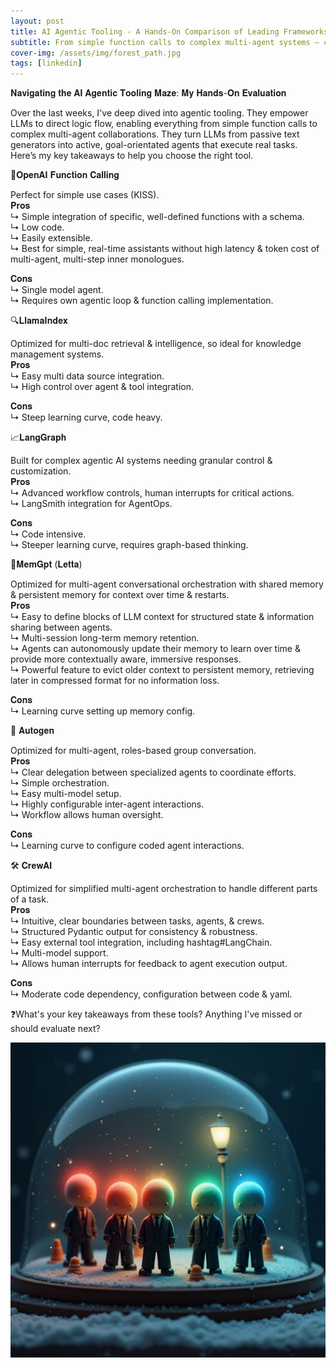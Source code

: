 ```yaml
---
layout: post
title: AI Agentic Tooling - A Hands-On Comparison of Leading Frameworks
subtitle: From simple function calls to complex multi-agent systems — choosing the right tool for your AI workflow
cover-img: /assets/img/forest_path.jpg
tags: [linkedin]
---
```

<!-- Original LinkedIn post: https://www.linkedin.com/posts/activity-7277424128813400064-cO0X -->

𝐍𝐚𝐯𝐢𝐠𝐚𝐭𝐢𝐧𝐠 𝐭𝐡𝐞 𝐀𝐈 𝐀𝐠𝐞𝐧𝐭𝐢𝐜 𝐓𝐨𝐨𝐥𝐢𝐧𝐠 𝐌𝐚𝐳𝐞: 𝐌𝐲 𝐇𝐚𝐧𝐝𝐬-𝐎𝐧 𝐄𝐯𝐚𝐥𝐮𝐚𝐭𝐢𝐨𝐧

Over the last weeks, I've deep dived into agentic tooling. They empower LLMs to direct logic flow, enabling everything from simple function calls to complex multi-agent collaborations. They turn LLMs from passive text generators into active, goal-orientated agents that execute real tasks. Here’s my key takeaways to help you choose the right tool.

🔧𝐎𝐩𝐞𝐧𝐀𝐈 𝐅𝐮𝐧𝐜𝐭𝐢𝐨𝐧 𝐂𝐚𝐥𝐥𝐢𝐧𝐠

Perfect for simple use cases (KISS).  
𝐏𝐫𝐨𝐬  
↳ Simple integration of specific, well-defined functions with a schema.  
↳ Low code.  
↳ Easily extensible.  
↳ Best for simple, real-time assistants without high latency & token cost of multi-agent, multi-step inner monologues.  

𝐂𝐨𝐧𝐬  
↳ Single model agent.  
↳ Requires own agentic loop & function calling implementation.  

🔍𝐋𝐥𝐚𝐦𝐚𝐈𝐧𝐝𝐞𝐱

Optimized for multi-doc retrieval & intelligence, so ideal for knowledge management systems.  
𝐏𝐫𝐨𝐬  
↳ Easy multi data source integration.  
↳ High control over agent & tool integration.  

𝐂𝐨𝐧𝐬  
↳ Steep learning curve, code heavy.

📈𝐋𝐚𝐧𝐠𝐆𝐫𝐚𝐩𝐡

Built for complex agentic AI systems needing granular control & customization.  
𝐏𝐫𝐨𝐬  
↳ Advanced workflow controls, human interrupts for critical actions.  
↳ LangSmith integration for AgentOps.  

𝐂𝐨𝐧𝐬  
↳ Code intensive.  
↳ Steeper learning curve, requires graph-based thinking.  

🧠𝐌𝐞𝐦𝐆𝐩𝐭 (𝐋𝐞𝐭𝐭𝐚)

Optimized for multi-agent conversational orchestration with shared memory & persistent memory for context over time & restarts.  
𝐏𝐫𝐨𝐬  
↳ Easy to define blocks of LLM context for structured state & information sharing between agents.  
↳ Multi-session long-term memory retention.  
↳ Agents can autonomously update their memory to learn over time & provide more contextually aware, immersive responses.  
↳ Powerful feature to evict older context to persistent memory, retrieving later in compressed format for no information loss.  

𝐂𝐨𝐧𝐬  
↳ Learning curve setting up memory config.  

🤖 𝐀𝐮𝐭𝐨𝐠𝐞𝐧

Optimized for multi-agent, roles-based group conversation.  
𝐏𝐫𝐨𝐬  
↳ Clear delegation between specialized agents to coordinate efforts.  
↳ Simple orchestration.  
↳ Easy multi-model setup.  
↳ Highly configurable inter-agent interactions.  
↳ Workflow allows human oversight.  

𝐂𝐨𝐧𝐬  
↳ Learning curve to configure coded agent interactions. 

🛠️ 𝐂𝐫𝐞𝐰𝐀𝐈

Optimized for simplified multi-agent orchestration to handle different parts of a task.  
𝐏𝐫𝐨𝐬  
↳ Intuitive, clear boundaries between tasks, agents, & crews.  
↳ Structured Pydantic output for consistency & robustness.  
↳ Easy external tool integration, including hashtag#LangChain.  
↳ Multi-model support.  
↳ Allows human interrupts for feedback to agent execution output.  

𝐂𝐨𝐧𝐬  
↳ Moderate code dependency, configuration between code & yaml.

❓What's your key takeaways from these tools? Anything I've missed or should evaluate next?

![](../assets/img/agentic-frameworks.jpg)